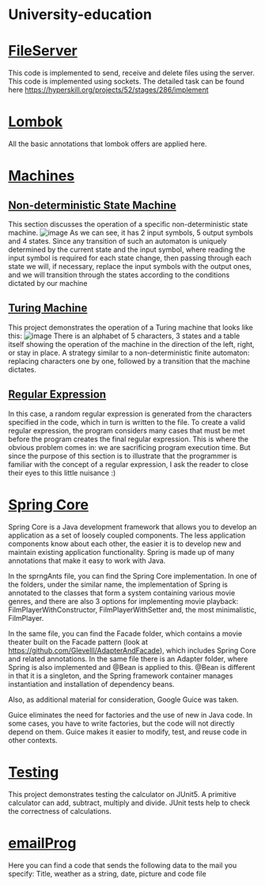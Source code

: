 # University-education

# [FileServer](https://github.com/Glevelll/University-education/tree/main/FileServer)

This code is implemented to send, receive and delete files using the server. This code is implemented using sockets. The detailed task can be found here https://hyperskill.org/projects/52/stages/286/implement

# [Lombok](https://github.com/Glevelll/University-education/tree/main/Lombok)

All the basic annotations that lombok offers are applied here.

# [Machines](https://github.com/Glevelll/University-education/tree/main/Machines)

## [Non-deterministic State Machine](https://github.com/Glevelll/University-education/tree/main/Machines/Machine)

This section discusses the operation of a specific non-deterministic state machine.
![image](https://user-images.githubusercontent.com/113721736/215865928-63f2a50b-5661-44fb-a447-85c467c338de.png)
As we can see, it has 2 input symbols, 5 output symbols and 4 states. Since any transition of such an automaton is uniquely determined by the current state and the input symbol, where reading the input symbol is required for each state change, then passing through each state we will, if necessary, replace the input symbols with the output ones, and we will transition through the states according to the conditions dictated by our machine


## [Turing Machine](https://github.com/Glevelll/University-education/tree/main/Machines/Turing)

This project demonstrates the operation of a Turing machine that looks like this:
![image](https://user-images.githubusercontent.com/113721736/215868756-600dc010-c97d-4eb2-9c67-c1f73518ae68.png)
There is an alphabet of 5 characters, 3 states and a table itself showing the operation of the machine in the direction of the left, right, or stay in place.
A strategy similar to a non-deterministic finite automaton: replacing characters one by one, followed by a transition that the machine dictates.

## [Regular Expression](https://github.com/Glevelll/University-education/tree/main/Machines/Regular)

In this case, a random regular expression is generated from the characters specified in the code, which in turn is written to the file. To create a valid regular expression, the program considers many cases that must be met before the program creates the final regular expression. This is where the obvious problem comes in: we are sacrificing program execution time. But since the purpose of this section is to illustrate that the programmer is familiar with the concept of a regular expression, I ask the reader to close their eyes to this little nuisance :)





# [Spring Core](https://github.com/Glevelll/University-education/tree/main/SprngAntns)
Spring Core is a Java development framework that allows you to develop an application as a set of loosely coupled components. The less application components know about each other, the easier it is to develop new and maintain existing application functionality. Spring is made up of many annotations that make it easy to work with Java.

In the sprngAnts file, you can find the Spring Core implementation. In one of the folders, under the similar name, the implementation of Spring is annotated to the classes that form a system containing various movie genres, and there are also 3 options for implementing movie playback: FilmPlayerWithConstructor, FilmPlayerWithSetter and, the most minimalistic, FilmPlayer.

In the same file, you can find the Facade folder, which contains a movie theater built on the Facade pattern (look at https://github.com/Glevelll/AdapterAndFacade), which includes Spring Core and related annotations. In the same file there is an Adapter folder, where Spring is also implemented and @Bean is applied to this. @Bean is different in that it is a singleton, and the Spring framework container manages instantiation and installation of dependency beans.

Also, as additional material for consideration, Google Guice was taken.

Guice eliminates the need for factories and the use of new in Java code. In some cases, you have to write factories, but the code will not directly depend on them. Guice makes it easier to modify, test, and reuse code in other contexts.





# [Testing](https://github.com/Glevelll/University-education/tree/main/Testing/Calculator)

This project demonstrates testing the calculator on JUnit5. A primitive calculator can add, subtract, multiply and divide. JUnit tests help to check the correctness of calculations.




# [emailProg](https://github.com/Glevelll/University-education/tree/main/emailProg)

Here you can find a code that sends the following data to the mail you specify: Title, weather as a string, date, picture and code file
